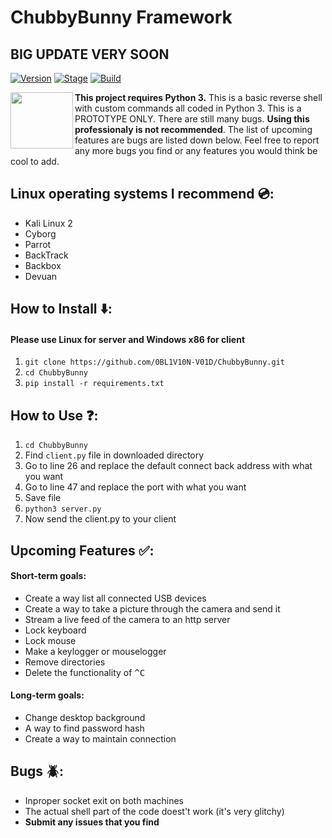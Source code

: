 # ChubbyBunny Framework
## BIG UPDATE VERY SOON

[![Version](https://img.shields.io/badge/ChubbyBunny-1.0.0-brightgreen.svg)]()
[![Stage](https://img.shields.io/badge/Release-Stable-brightgreen.svg)]()
[![Build](https://img.shields.io/badge/Supported_OS-Linux-orange.svg)]()

<img align="left" width="100" height="90"  src="https://image.flaticon.com/icons/svg/347/347479.svg">

__This project requires Python 3.__ This is a basic reverse shell with custom commands all coded in Python 3. This is a PROTOTYPE ONLY. There are still many bugs. **Using this professionaly is not recommended**. The list of upcoming features are bugs are listed down below. Feel free to report any more bugs you find or any features you would think be cool to add.

## Linux operating systems I recommend :cd::
- Kali Linux 2
- Cyborg
- Parrot
- BackTrack
- Backbox
- Devuan

## How to Install :arrow_down::
#### Please use Linux for server and Windows x86 for client
1. ```git clone https://github.com/0BL1V10N-V01D/ChubbyBunny.git```
2. ```cd ChubbyBunny```
3. ```pip install -r requirements.txt```

## How to Use :question::
1. ```cd ChubbyBunny```
2. Find ```client.py``` file in downloaded directory
3. Go to line 26 and replace the default connect back address with what you want
4. Go to line 47 and replace the port with what you want
5. Save file
6. ```python3 server.py```
7. Now send the client.py to your client

## Upcoming Features :white_check_mark::
#### Short-term goals:
* Create a way list all connected USB devices
* Create a way to take a picture through the camera and send it
* Stream a live feed of the camera to an http server
* Lock keyboard
* Lock mouse
* Make a keylogger or mouselogger
* Remove directories
* Delete the functionality of <kbd>^C
#### Long-term goals:
* Change desktop background
* A way to find password hash
* Create a way to maintain connection

## Bugs :beetle::
* Inproper socket exit on both machines
* The actual shell part of the code doest't work (it's very glitchy)
* __Submit any issues that you find__

